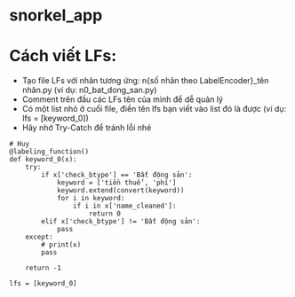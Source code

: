 # snorkel_app

# Cách viết LFs:
* Tạo file LFs với nhãn tương ứng: n{số nhãn theo LabelEncoder}_tên nhãn.py (ví dụ: n0_bat_dong_san.py)
* Comment trên đầu các LFs tên của mình để dễ quản lý
* Có một list nhỏ ở cuối file, điền tên lfs bạn viết vào list đó là được (ví dụ: lfs = [keyword_0])
* Hãy nhớ Try-Catch để tránh lỗi nhé
```
# Huy
@labeling_function()
def keyword_0(x):
    try:
        if x['check_btype'] == 'Bất động sản':
            keyword = ['tiền thuế', 'phí']
            keyword.extend(convert(keyword))
            for i in keyword:
                if i in x['name_cleaned']: 
                    return 0
        elif x['check_btype'] != 'Bất động sản':
            pass
    except: 
        # print(x)
        pass
        
    return -1

lfs = [keyword_0]
```
